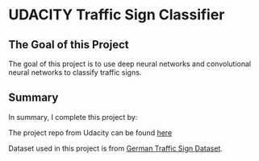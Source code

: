 # UDACITY Traffic Sign Classifier

## The Goal of this Project

The goal of this project is to use deep neural networks and convolutional neural networks to classify traffic signs. 

## Summary

In summary, I complete this project by:  

The project repo from Udacity can be found [here](https://github.com/udacity/CarND-Traffic-Sign-Classifier-Project)

Dataset used in this project is from [German Traffic Sign Dataset](http://benchmark.ini.rub.de/?section=gtsrb&subsection=dataset). 

